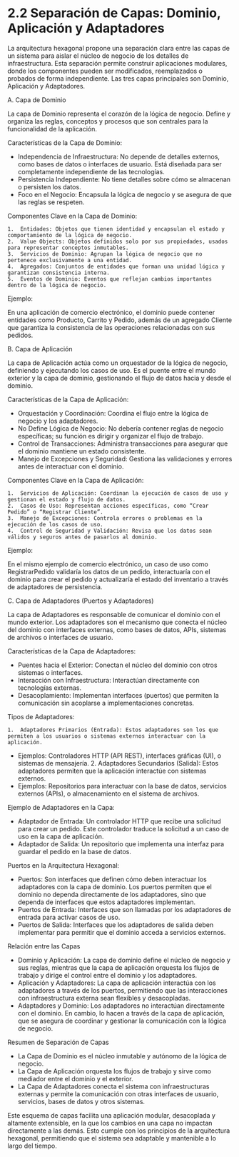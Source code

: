 # 2.2 Separación de Capas: Dominio, Aplicación y Adaptadores

La arquitectura hexagonal propone una separación clara entre las capas de un sistema para aislar el núcleo de negocio de los detalles de infraestructura. Esta separación permite construir aplicaciones modulares, donde los componentes pueden ser modificados, reemplazados o probados de forma independiente. Las tres capas principales son Dominio, Aplicación y Adaptadores.

A. Capa de Dominio

La capa de Dominio representa el corazón de la lógica de negocio. Define y organiza las reglas, conceptos y procesos que son centrales para la funcionalidad de la aplicación.

Características de la Capa de Dominio:

- Independencia de Infraestructura: No depende de detalles externos, como bases de datos o interfaces de usuario. Está diseñada para ser completamente independiente de las tecnologías.
- Persistencia Independiente: No tiene detalles sobre cómo se almacenan o persisten los datos.
- Foco en el Negocio: Encapsula la lógica de negocio y se asegura de que las reglas se respeten.

Componentes Clave en la Capa de Dominio:

	1.	Entidades: Objetos que tienen identidad y encapsulan el estado y comportamiento de la lógica de negocio.
	2.	Value Objects: Objetos definidos solo por sus propiedades, usados para representar conceptos inmutables.
	3.	Servicios de Dominio: Agrupan la lógica de negocio que no pertenece exclusivamente a una entidad.
	4.	Agregados: Conjuntos de entidades que forman una unidad lógica y garantizan consistencia interna.
	5.	Eventos de Dominio: Eventos que reflejan cambios importantes dentro de la lógica de negocio.

Ejemplo:

En una aplicación de comercio electrónico, el dominio puede contener entidades como Producto, Carrito y Pedido, además de un agregado Cliente que garantiza la consistencia de las operaciones relacionadas con sus pedidos.

B. Capa de Aplicación

La capa de Aplicación actúa como un orquestador de la lógica de negocio, definiendo y ejecutando los casos de uso. Es el puente entre el mundo exterior y la capa de dominio, gestionando el flujo de datos hacia y desde el dominio.

Características de la Capa de Aplicación:

- Orquestación y Coordinación: Coordina el flujo entre la lógica de negocio y los adaptadores.
- No Define Lógica de Negocio: No debería contener reglas de negocio específicas; su función es dirigir y organizar el flujo de trabajo.
- Control de Transacciones: Administra transacciones para asegurar que el dominio mantiene un estado consistente.
- Manejo de Excepciones y Seguridad: Gestiona las validaciones y errores antes de interactuar con el dominio.

Componentes Clave en la Capa de Aplicación:

	1.	Servicios de Aplicación: Coordinan la ejecución de casos de uso y gestionan el estado y flujo de datos.
	2.	Casos de Uso: Representan acciones específicas, como “Crear Pedido” o “Registrar Cliente”.
	3.	Manejo de Excepciones: Controla errores o problemas en la ejecución de los casos de uso.
	4.	Control de Seguridad y Validación: Revisa que los datos sean válidos y seguros antes de pasarlos al dominio.

Ejemplo:

En el mismo ejemplo de comercio electrónico, un caso de uso como RegistrarPedido validaría los datos de un pedido, interactuaría con el dominio para crear el pedido y actualizaría el estado del inventario a través de adaptadores de persistencia.

C. Capa de Adaptadores (Puertos y Adaptadores)

La capa de Adaptadores es responsable de comunicar el dominio con el mundo exterior. Los adaptadores son el mecanismo que conecta el núcleo del dominio con interfaces externas, como bases de datos, APIs, sistemas de archivos o interfaces de usuario.

Características de la Capa de Adaptadores:

- Puentes hacia el Exterior: Conectan el núcleo del dominio con otros sistemas o interfaces.
- Interacción con Infraestructura: Interactúan directamente con tecnologías externas.
- Desacoplamiento: Implementan interfaces (puertos) que permiten la comunicación sin acoplarse a implementaciones concretas.

Tipos de Adaptadores:

	1.	Adaptadores Primarios (Entrada): Estos adaptadores son los que permiten a los usuarios o sistemas externos interactuar con la aplicación.
- Ejemplos: Controladores HTTP (API REST), interfaces gráficas (UI), o sistemas de mensajería.
	2.	Adaptadores Secundarios (Salida): Estos adaptadores permiten que la aplicación interactúe con sistemas externos.
- Ejemplos: Repositorios para interactuar con la base de datos, servicios externos (APIs), o almacenamiento en el sistema de archivos.

Ejemplo de Adaptadores en la Capa:

- Adaptador de Entrada: Un controlador HTTP que recibe una solicitud para crear un pedido. Este controlador traduce la solicitud a un caso de uso en la capa de aplicación.
- Adaptador de Salida: Un repositorio que implementa una interfaz para guardar el pedido en la base de datos.

Puertos en la Arquitectura Hexagonal:

- Puertos: Son interfaces que definen cómo deben interactuar los adaptadores con la capa de dominio. Los puertos permiten que el dominio no dependa directamente de los adaptadores, sino que dependa de interfaces que estos adaptadores implementan.
- Puertos de Entrada: Interfaces que son llamadas por los adaptadores de entrada para activar casos de uso.
- Puertos de Salida: Interfaces que los adaptadores de salida deben implementar para permitir que el dominio acceda a servicios externos.

Relación entre las Capas

- Dominio y Aplicación: La capa de dominio define el núcleo de negocio y sus reglas, mientras que la capa de aplicación orquesta los flujos de trabajo y dirige el control entre el dominio y los adaptadores.
- Aplicación y Adaptadores: La capa de aplicación interactúa con los adaptadores a través de los puertos, permitiendo que las interacciones con infraestructura externa sean flexibles y desacopladas.
- Adaptadores y Dominio: Los adaptadores no interactúan directamente con el dominio. En cambio, lo hacen a través de la capa de aplicación, que se asegura de coordinar y gestionar la comunicación con la lógica de negocio.

Resumen de Separación de Capas

- La Capa de Dominio es el núcleo inmutable y autónomo de la lógica de negocio.
- La Capa de Aplicación orquesta los flujos de trabajo y sirve como mediador entre el dominio y el exterior.
- La Capa de Adaptadores conecta el sistema con infraestructuras externas y permite la comunicación con otras interfaces de usuario, servicios, bases de datos y otros sistemas.

Este esquema de capas facilita una aplicación modular, desacoplada y altamente extensible, en la que los cambios en una capa no impactan directamente a las demás. Esto cumple con los principios de la arquitectura hexagonal, permitiendo que el sistema sea adaptable y mantenible a lo largo del tiempo.